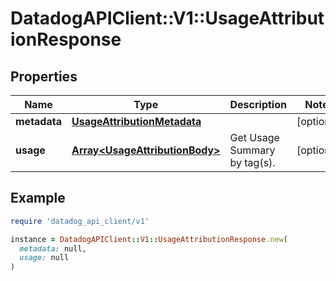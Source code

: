 # DatadogAPIClient::V1::UsageAttributionResponse

## Properties

| Name | Type | Description | Notes |
| ---- | ---- | ----------- | ----- |
| **metadata** | [**UsageAttributionMetadata**](UsageAttributionMetadata.md) |  | [optional] |
| **usage** | [**Array&lt;UsageAttributionBody&gt;**](UsageAttributionBody.md) | Get Usage Summary by tag(s). | [optional] |

## Example

```ruby
require 'datadog_api_client/v1'

instance = DatadogAPIClient::V1::UsageAttributionResponse.new(
  metadata: null,
  usage: null
)
```

